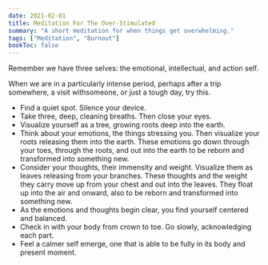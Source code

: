 ```yaml
---
date: 2021-02-01
title: Meditation For The Over-Stimulated 
summary: "A short meditation for when things get overwhelming."
tags: ["Meditation", "Burnout"]
bookToc: false
---
```

Remember we have three selves: the emotional, intellectual, and action self.

When we are in a particularly intense period, perhaps after a trip somewhere, a visit withsomeone, or just a tough day, try this. 

- Find a quiet spot. Silence your device.
- Take three, deep, cleaning breaths. Then close your eyes.
- Visualize yourself as a tree, growing roots deep into the earth.
- Think about your emotions, the things stressing you. Then visualize your roots releasing them into the earth. These emotions go down through your toes, through the roots, and out into the earth to be reborn and transformed into something new.
- Consider your thoughts, their immensity and weight. Visualize them as leaves releasing from your branches. These thoughts and the weight they carry move up from your chest and out into the leaves. They float up into the air and onward, also to be reborn and transformed into something new.
- As the emotions and thoughts begin clear, you find yourself centered and balanced.
- Check in with your body from crown to toe. Go slowly, acknowledging each part.
- Feel a calmer self emerge, one that is able to be fully in its body and present moment.